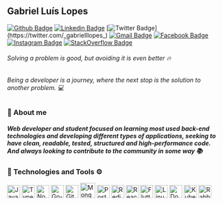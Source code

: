 ## Gabriel Luís Lopes

[![Github Badge](https://img.shields.io/badge/-Github-000?style=flat-square&logo=Github&logoColor=white&link=https://github.com/gabriellopes00)](https://github.com/gabriellopes00)
[![Linkedin Badge](https://img.shields.io/badge/-LinkedIn-blue?style=flat-square&logo=Linkedin&logoColor=white&link=https://www.linkedin.com/in/gabriel-lopes-6625631b0/)](https://www.linkedin.com/in/gabriel-lopes-6625631b0/)
[![Twitter Badge](https://img.shields.io/badge/-Twitter-1ca0f1?style=flat-square&labelColor=1ca0f1&logo=twitter&logoColor=white&link=https://twitter.com/_gabrielllopes_)](https://twitter.com/_gabrielllopes_)
[![Gmail Badge](https://img.shields.io/badge/-Gmail-D14836?&style=flat-square&logo=Gmail&logoColor=white&link=mailto:gabrielluislopes00@gmail.com)](mailto:gabrielluislopes00@gmail.com)
[![Facebook Badge](https://img.shields.io/badge/Facebook-%231877F2.svg?&style=flat-square&logo=facebook&logoColor=white)](https://www.facebook.com/profile.php?id=100034920821684)
[![Instagram Badge](https://img.shields.io/badge/Instagram-%23E4405F.svg?&style=flat-square&logo=instagram&logoColor=white)](https://www.instagram.com/_.gabriellopes/?hl=pt-br)
[![StackOverflow Badge](https://img.shields.io/badge/Stack%20Overflow-FE7A16?logo=stack-overflow&logoColor=white&style=flat-square)](https://stackoverflow.com/users/14099025/gabriel-lopes?tab=profile)

###### Solving a problem is good, but avoiding it is even better 🔥
###### Being a developer is a journey, where the next stop is the solution to another problem. 💻

### :wave: About me

##### Web developer and student focused on learning most used back-end technologies and developing different types of applications, seeking to have clean, readable, tested, structured and high-performance code. And always looking to contribute to the community in some way 📚

### 🚀 Technologies and Tools ⚙

<div class="row">
  <img src="https://cdn.svgporn.com/logos/javascript.svg" height="30" alt="Javascript"/>
  <img src="https://cdn.svgporn.com/logos/typescript-icon.svg" height="30" alt="Typescript">
  <img src="https://cdn.svgporn.com/logos/nodejs-icon.svg" height="30" alt="Nodejs">
  <img src="https://cdn.svgporn.com/logos/go.svg" height="30" alt="Go-lang">
  <img src="https://cdn.svgporn.com/logos/git-icon.svg" height="30" alt="Git">
  <img src="https://img.icons8.com/color/452/mongodb.png" height="35" alt="MongoDB" />
  <img src="https://cdn.svgporn.com/logos/postgresql.svg" height="30" alt="PostgreSQL"/>
  <img src="https://cdn.svgporn.com/logos/redis.svg"  height="30" alt="Redis"/>
  <img src="https://cdn.svgporn.com/logos/react.svg"  height="30" alt="React"/> 
  <img src="https://cdn.svgporn.com/logos/flutter.svg"  height="30" alt="Flutter"/> 
  <img src="https://cdn.svgporn.com/logos/linux-tux.svg" height="30" alt="Linux"> 
  <img src="https://cdn.svgporn.com/logos/docker-icon.svg" height="30" alt="Docker">
  <img src="https://cdn.svgporn.com/logos/kubernetes.svg" height="30" alt="Kubernetes">
  <img src="https://cdn.svgporn.com/logos/rabbitmq-icon.svg" height="30" alt="RabbitMQ">
</div>

